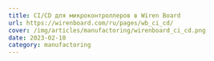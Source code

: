 ```yaml
---
title: CI/CD для микроконтроллеров в Wiren Board
url: https://wirenboard.com/ru/pages/wb_ci_cd/
cover: /img/articles/manufactoring/wirenboard_ci_cd.png
date: 2023-02-10
category: manufactoring
---
```

